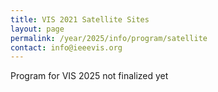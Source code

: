 ```yaml
---
title: VIS 2021 Satellite Sites
layout: page
permalink: /year/2025/info/program/satellite
contact: info@ieeevis.org
---
```


Program for VIS 2025 not finalized yet


<!--

## Chicago, IL, USA
**University of Illinois at Chicago and Argonne National Laboratory**<br>
Chairs: Fabio Miranda and Victor A. Mateevitsi

<a class="button" href="https://www.evl.uic.edu/vis-chicago/">More Information</a>

## Copenhagen, Denmark
**IT University of Copenhagen**<br>
Chair: Søren Knudsen

Sponsored by:

<img class="mr-8 mb-10 supporter__logo  supporter__logo--custom" src = "/year/2021/assets/supporters/ey.png" alt = "EY Denmark Logo" width = "150"/>
<img class="mr-8 mb-10 supporter__logo  supporter__logo--custom" src = "/year/2021/assets/supporters/invisio.png" alt = "Inviso by Devoteam Logo" width = "150"/>
<img class="mr-8 mb-10 supporter__logo  supporter__logo--custom" src = "/year/2021/assets/supporters/itu.jpg" alt = "IT University of Copenhagen Logo" width = "150"/>

<a class="button" href="http://vis21cph.itu.dk/">More Information</a>

## Norrköping, Sweden
**Linköping University**<br>
Chairs: Alexander Bock, Ingrid Hotz, Andreas Kerren, Miriah Meyer, and Anders Ynnerman 

Sponsored by:

<img class="mr-8 mb-10 supporter__logo  supporter__logo--custom" src = "/year/2021/assets/supporters/visual-sweden.png" alt = "Visual Sweden Logo" width = "150"/>
<img class="mr-8 mb-10 supporter__logo  supporter__logo--custom" src = "/year/2021/assets/supporters/norrkoping.png" alt = "Norrköping Visualization Centre Logo" width = "150"/>


<a class="button" href="https://swevis2021.github.io">More Information</a>

## Melbourne, Australia
**Monash University**<br>

Chairs: Tim Dwyer, Sarah Goodwin, Michael Wybrow, Barrett Ens, Lonni Besancon, and Maxime Cordeil

<a class="button" href="https://docs.google.com/document/d/e/2PACX-1vTJAGjKxA1GNb7bzanq3G1mALT9v2nr-rRHBkwl4AkmYtmEUHwBnsHySO-pHn-dWUnMogz6UZk2IykN/pub">More Information</a>

## Pittsburgh, PA, USA
**Carnegie Mellon University and University of Pittsburgh**<br>
Chairs: Adam Perer, Yu-Ru Lin, and Dominik Moritz

<a class="button" href="https://dig.cmu.edu/2021/08/19/vis-satellite.html">More Information</a>

## Seattle, WA, USA
**University of Washington and Pacific Northwest National Laboratory**<br>
Chairs: Leilani Battle, Joseph Cottam, and Jeffrey Heer

Sponsored by:

<img class="mr-8 mb-10 supporter__logo  supporter__logo--custom" src = "/year/2021/assets/supporters/idl-300.png" alt = "IDL Logo" width = "150"/>
<img class="mr-8 mb-10 supporter__logo  supporter__logo--custom" src = "/year/2021/assets/supporters/zB_pLWHH_400x400.jpeg" alt = "Paul Allen School" width = "150"/>
<img class="mr-8 mb-10 supporter__logo  supporter__logo--custom" src = "/year/2021/assets/supporters/Tableau_Software_Logo_Small.png" alt = "Tableau Logo" width = "300"/>

<a class="button" href="https://idl.cs.washington.edu/vis-satellite/">More Information</a>

## Tucson, AZ, USA
**University of Arizona and Arizona State University**<br>
Chairs: Joshua A. Levine, Ross Maciejewski, and Nirav Merchant.

Sponsored by:

<img class="mr-8 mb-10 supporter__logo  supporter__logo--custom" src = "/year/2021/assets/supporters/dsi.png" alt = "DSI Logo" width="400"/>

<a class="button" href="https://azvis2021.github.io/">More Information</a>

## Urbana-Champaign, IL, USA
**The National Center for Supercomputing Applications (NCSA) at the University of Illinois at Urbana-Champaign**<br>
Chairs: Kalina Borkiewicz and Loretta Auvil

Sponsored by:

<img class="mr-8 mb-10 supporter__logo  supporter__logo--custom" src = "/year/2021/assets/supporters/illinois.png" alt = "University of Illinois Logo" width = "200"/>
<img class="mr-8 mb-10 supporter__logo  supporter__logo--custom" src = "/year/2021/assets/supporters/ncsa.jpeg" alt = "National Center for Supercomputing Applications Logo" width = "200"/>
<img class="mr-8 mb-10 supporter__logo  supporter__logo--custom" src = "/year/2021/assets/supporters/staerkel-planetarium.png" alt = "Parkland College - William M. Staerkel Planetarium Logo" width = "200"/>

<a class="button" href="https://ieeevissatellite.web.illinois.edu/">More Information</a>

-->